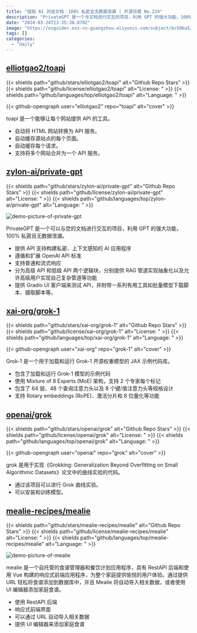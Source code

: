 ```yaml
---
title: "借助 AI 对话文档：100% 私密且无数据泄漏 | 开源日报 No.224"
description: "PrivateGPT 是一个与文档进行交互的项目，利用 GPT 的强大功能，100%私密且无数据泄漏。它提供 API 支持构建私密、上下文感知的 AI 应用程序，遵循和扩展 OpenAI API 标准，支持普通和流式响应。项目分为高级 API 和低级 API 两个逻辑块，分别提供 RAG 管道实现抽象化以及允许高级用户实现自己复杂管道等功能。此外，PrivateGPT 还提供 Gradio UI 客户端来测试 API，并附带一系列有用工具，如批量模型下载脚本、摄取脚本等。"
date: "2024-03-24T23:35:38.870Z"
image: "https://osguider.oss-cn-guangzhou.aliyuncs.com/subject/bc50ba52e1aa1292dd424c0cede84532.png"
tags: []
categories:
  - "daily"
---
```


## [elliotgao2/toapi](https://github.com/elliotgao2/toapi)

{{< shields path="github/stars/elliotgao2/toapi" alt="Github Repo Stars" >}} {{< shields path="github/license/elliotgao2/toapi" alt="License: " >}} {{< shields path="github/languages/top/elliotgao2/toapi" alt="Language: " >}}

{{< github-opengraph user="elliotgao2" repo="toapi" alt="cover" >}}

toapi 是一个能够让每个网站提供 API 的工具。

- 自动将 HTML 网站转换为 API 服务。
- 自动缓存源站点的每个页面。
- 自动缓存每个请求。
- 支持将多个网站合并为一个 API 服务。
  
## [zylon-ai/private-gpt](https://github.com/zylon-ai/private-gpt)

{{< shields path="github/stars/zylon-ai/private-gpt" alt="Github Repo Stars" >}} {{< shields path="github/license/zylon-ai/private-gpt" alt="License: " >}} {{< shields path="github/languages/top/zylon-ai/private-gpt" alt="Language: " >}}

![demo-picture-of-private-gpt](https://static.osguider.com/subject/github/zylon-ai/private-gpt/feabdf5f3da82ac872e7c3cc136255e7.png)

PrivateGPT 是一个可以与您的文档进行交互的项目，利用 GPT 的强大功能，100% 私密且无数据泄漏。

- 提供 API 支持构建私密、上下文感知的 AI 应用程序
- 遵循和扩展 OpenAI API 标准
- 支持普通和流式响应
- 分为高级 API 和低级 API 两个逻辑块，分别提供 RAG 管道实现抽象化以及允许高级用户实现自己复杂管道等功能
- 提供 Gradio UI 客户端来测试 API，并附带一系列有用工具如批量模型下载脚本、摄取脚本等。
  
## [xai-org/grok-1](https://github.com/xai-org/grok-1)

{{< shields path="github/stars/xai-org/grok-1" alt="Github Repo Stars" >}} {{< shields path="github/license/xai-org/grok-1" alt="License: " >}} {{< shields path="github/languages/top/xai-org/grok-1" alt="Language: " >}}

{{< github-opengraph user="xai-org" repo="grok-1" alt="cover" >}}

Grok-1 是一个用于加载和运行 Grok-1 开源权重模型的 JAX 示例代码库。

- 包含了加载和运行 Grok-1 模型的示例代码
- 使用 Mixture of 8 Experts (MoE) 架构，支持 2 个专家每个标记
- 包含了 64 层、48 个查询注意力头以及 8 个键/值注意力头等规格设计
- 支持 Rotary embeddings (RoPE)、激活分片和 8 位量化等功能
  
## [openai/grok](https://github.com/openai/grok)

{{< shields path="github/stars/openai/grok" alt="Github Repo Stars" >}} {{< shields path="github/license/openai/grok" alt="License: " >}} {{< shields path="github/languages/top/openai/grok" alt="Language: " >}}

{{< github-opengraph user="openai" repo="grok" alt="cover" >}}

grok 是用于实现《Grokking: Generalization Beyond Overfitting on Small Algorithmic Datasets》论文中的曲线实验的代码。

- 通过该项目可以进行 Grok 曲线实验。
- 可以安装和训练模型。
  
## [mealie-recipes/mealie](https://github.com/mealie-recipes/mealie)

{{< shields path="github/stars/mealie-recipes/mealie" alt="Github Repo Stars" >}} {{< shields path="github/license/mealie-recipes/mealie" alt="License: " >}} {{< shields path="github/languages/top/mealie-recipes/mealie" alt="Language: " >}}

![demo-picture-of-mealie](https://static.osguider.com/subject/github/mealie-recipes/mealie/c6037468edf0dabcad10ac8957c26f32.png)

mealie 是一个自托管的食谱管理器和餐饮计划应用程序，具有 RestAPI 后端和使用 Vue 构建的响应式前端应用程序，为整个家庭提供愉悦的用户体验。通过提供 URL 轻松将食谱添加到数据库中，并且 Mealie 将自动导入相关数据，或者使用 UI 编辑器添加家庭食谱。

- 使用 RestAPI 后端
- 响应式前端界面
- 可以通过 URL 自动导入相关数据
- 提供 UI 编辑器来添加家庭食谱
  
